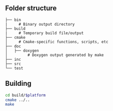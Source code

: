 ## Folder structure
```
├── bin
|     # Binary output directory
├── build
|     # Temporary build file/output
├── cmake
│     # Cmake-specific functions, scripts, etc
├── doc
│   ├── doxygen
│         # Doxygen output generated by make
├── inc
├── src
└── test
```
## Building
```bash
cd build/$platform
cmake ../..
make
```
